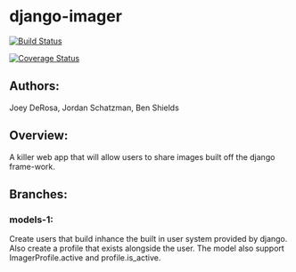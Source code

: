 # django-imager

[![Build Status](https://travis-ci.org/JSchatzman/django-imager.svg?branch=front-end-1)](https://travis-ci.org/JSchatzman/django-imager)

[![Coverage Status](https://coveralls.io/repos/github/JSchatzman/django-imager/badge.svg?branch=front-end-1)](https://coveralls.io/github/JSchatzman/django-imager?branch=master)

## Authors: 
Joey DeRosa, Jordan Schatzman, Ben Shields

## Overview:
A killer web app that will allow users to share images built off the django frame-work.

## Branches:
### models-1:
Create users that build inhance the built in user system provided by django. Also create a profile that exists alongside the user. The model also support ImagerProfile.active and profile.is_active. 
